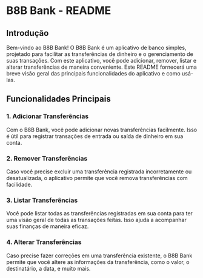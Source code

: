 # B8B Bank - README

## Introdução

Bem-vindo ao B8B Bank! O B8B Bank é um aplicativo de banco simples, projetado para facilitar as transferências de dinheiro e o gerenciamento de suas transações. Com este aplicativo, você pode adicionar, remover, listar e alterar transferências de maneira conveniente. Este README fornecerá uma breve visão geral das principais funcionalidades do aplicativo e como usá-las.

## Funcionalidades Principais

### 1. Adicionar Transferências

Com o B8B Bank, você pode adicionar novas transferências facilmente. Isso é útil para registrar transações de entrada ou saída de dinheiro em sua conta.

### 2. Remover Transferências

Caso você precise excluir uma transferência registrada incorretamente ou desatualizada, o aplicativo permite que você remova transferências com facilidade.

### 3. Listar Transferências

Você pode listar todas as transferências registradas em sua conta para ter uma visão geral de todas as transações feitas. Isso ajuda a acompanhar suas finanças de maneira eficaz.

### 4. Alterar Transferências

Caso precise fazer correções em uma transferência existente, o B8B Bank permite que você altere as informações da transferência, como o valor, o destinatário, a data, e muito mais.
